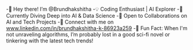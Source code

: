 -👋 Hey there! I’m @Brundhakshitha
-💡 Coding Enthusiast | AI Explorer
-🌱 Currently Diving Deep into AI & Data Science
-🤝 Open to Collaborations on AI and Tech Projects
-🔗 Connect with me on www.linkedin.com/in/brundhakshitha-k-86923a259
-🎯 Fun Fact: When I'm not unraveling algorithms, I’m probably lost in a good sci-fi novel or tinkering with the latest tech trends!

<!---
Brundhakshitha/Brundhakshitha is a ✨ special ✨ repository because its `README.md` (this file) appears on your GitHub profile.
You can click the Preview link to take a look at your changes.
--->
